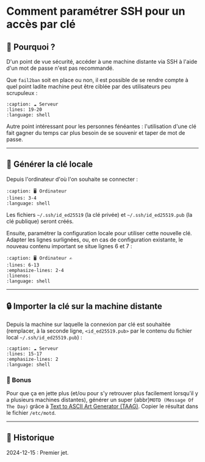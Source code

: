 # Comment paramétrer SSH pour un accès par clé

## 🚪 Pourquoi ?

D'un point de vue sécurité, accéder à une machine distante via SSH à l'aide d'un mot de passe n'est pas recommandé.

Que `fail2ban` soit en place ou non, il est possible de se rendre compte à quel point ladite machine peut être ciblée par des utilisateurs peu scrupuleux :

```{literalinclude} snippets/parametrer-ssh-cle.sh
:caption: ☁️ Serveur
:lines: 19-20
:language: shell
```

Autre point intéressant pour les personnes fénéantes : l'utilisation d'une clé fait gagner du temps car plus besoin de se souvenir et taper de mot de passe.

---

## 🔑 Générer la clé locale

Depuis l'ordinateur d'où l'on souhaite se connecter :

```{literalinclude} snippets/parametrer-ssh-cle.sh
:caption: 🖥️ Ordinateur
:lines: 3-4
:language: shell
```

Les fichiers `~/.ssh/id_ed25519` (la clé privée) et `~/.ssh/id_ed25519.pub` (la clé publique) seront créés.

Ensuite, paramétrer la configuration locale pour utiliser cette nouvelle clé.
Adapter les lignes surlignées, ou, en cas de configuration existante, le nouveau contenu important se situe lignes 6 et 7 :

```{literalinclude} snippets/parametrer-ssh-cle.sh
:caption: 🖥️ Ordinateur ✍️ 
:lines: 6-13
:emphasize-lines: 2-4
:linenos:
:language: shell
```

---

## 🔒 Importer la clé sur la machine distante

Depuis la machine sur laquelle la connexion par clé est souhaitée (remplacer, à la seconde ligne, `<id_ed25519.pub>` par le contenu du fichier local `~/.ssh/id_ed25519.pub`) :

```{literalinclude} snippets/parametrer-ssh-cle.sh
:caption: ☁️ Serveur
:lines: 15-17
:emphasize-lines: 2
:language: shell
```

### 🍰 Bonus

Pour que ça en jette plus (et/ou pour s'y retrouver plus facilement lorsqu'il y a plusieurs machines distantes), générer un super {abbr}`MOTD (Message Of The Day)` grâce à [Text to ASCII Art Generator (TAAG)](https://patorjk.com/software/taag/). Copier le résultat dans le fichier `/etc/motd`.

---

## 📜 Historique

2024-12-15
: Premier jet.
